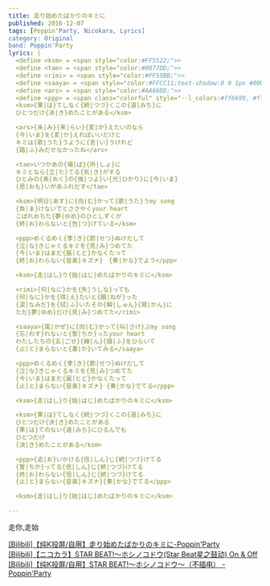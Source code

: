 ```yaml
---
title: 走り始めたばかりのキミに
published: 2016-12-07
tags: [Poppin'Party, Nicokara, Lyrics]
category: Original
band: Poppin'Party
lyrics: |
  <define <ksm> = <span style="color:#FF5522;">>
  <define <tae> = <span style="color:#0077DD;">>
  <define <rimi> = <span style="color:#FF55BB;">>
  <define <saaya> = <span style="color:#FFCC11;text-shadow:0 0 1px #000;">>
  <define <ars> = <span style="color:#AA66DD;">>
  <define <ppp> = <span class="colorful" style="--l_colors:#ff6699, #ffcc33, #33ccff, #9966ff;">>
  <ksm>{果|は}てしなく{続|つづ}くこの{道|みち}に
  ひとつだけ{決|き}めたことがある</ksm>

  <ars>{未|み}{来|らい}{変|か}えたいのなら
  {今|いま}を{変|か}えればいいだけと
  キミは{歌|うた}うように{言|い}うけれど
  {踏|ふ}みだせなかったね</ars>

  <tae>いつかあの{場|ば}{所|しょ}に
  キミとなら{立|た}てる{気|き}がする
  ひとみの{奥|おく}の{強|つよ}い{光|ひかり}に{今|いま}
  {思|おも}いがあふれだす</tae>

  <ksm>{明日|あす}に{向|む}かって{歌|うた}うmy song
  {負|ま}けないでとささやくyour heart
  こぼれおちた{夢|ゆめ}のひとしずくが
  {終|お}わらないと{告|つ}げている</ksm>

  <ppp>めくるめく{季|き}{節|せつ}ぬけだして
  {泣|な}きじゃくるキミを{見|み}つめてた
  {今|いま}はまだ{届|とど}かなくたって
  {終|お}わらない{音楽|キズナ}　{奏|かな}でよう</ppp>

  <ksm>{走|はし}り{始|はじ}めたばかりのキミに</ksm>

  <rimi>{何|なに}かを{失|うしな}っても
  {何|なに}かを{得|え}たいと{願|ねが}った
  {涙|なみだ}を{拭|ふ}いたその{瞬|しゅん}{間|かん}に
  ただ{夢|ゆめ}だけ{見|み}つめてた</rimi>

  <saaya>{風|かぜ}に{向|む}かって{叫|さけ}ぶmy song
  {忘|わす}れないと{誓|ちか}ったyour heart
  わたしたちの{五|ごせ}{線|ん}{譜|ふ}をひらいて
  {止|と}まらないと{書|か}いてみる</saaya>

  <ppp>めくるめく{季|き}{節|せつ}ぬけだして
  {泣|な}きじゃくるキミを{見|み}つめてた
  {今|いま}はまだ{届|とど}かなくたって
  {止|と}まらない{音楽|キズナ} {奏|かな}でてる</ppp>

  <ksm>{走|はし}り{始|はじ}めたばかりのキミに</ksm>

  <ksm>{果|は}てしなく{続|つづ}くこの{道|みち}に
  ひとつだけ{決|き}めたことがある
  {果|は}てのない{道|みち}にひるんでも
  ひとつだけ
  {決|き}めたことがある</ksm>

  <ppp>{追|お}いかける{信|しん}じ{続|つづ}けてる
  {誓|ちか}ってる{信|しん}じ{続|つづ}けてる
  {終|お}わらない{信|しん}じ{続|つづ}けてる
  {止|と}まらない{音楽|キズナ}{奏|かな}でてる</ppp>

  <ksm>{走|はし}り{始|はじ}めたばかりのキミに</ksm>

---
```

走你,走始
<summary>
    <a href="https://www.bilibili.com/video/BV1q2HdevEXQ/">
        [Bilibili]【纯K投屏/自用】走り始めたばかりのキミに-Poppin'Party
    </a>
</summary>
<summary>
    <a href="https://www.bilibili.com/video/BV1TW411k7pb/">
        [Bilibili]【ニコカラ】STAR BEAT!～ホシノコドウ(Star Beat星之鼓动) On & Off
    </a>
</summary>
<summary>
    <a href="https://www.bilibili.com/video/BV1zHbYzEEdp/">
        [Bilibili]【纯K投屏/自用】STAR BEAT!～ホシノコドウ～（不插电） - Poppin'Party
    </a>
</summary>




